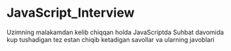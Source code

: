 # JavaScript_Interview
Uzimning malakamdan kelib chiqqan holda JavaScriptda Suhbat davomida kup tushadigan tez estan chiqib ketadigan savollar 
va ularning javoblari
